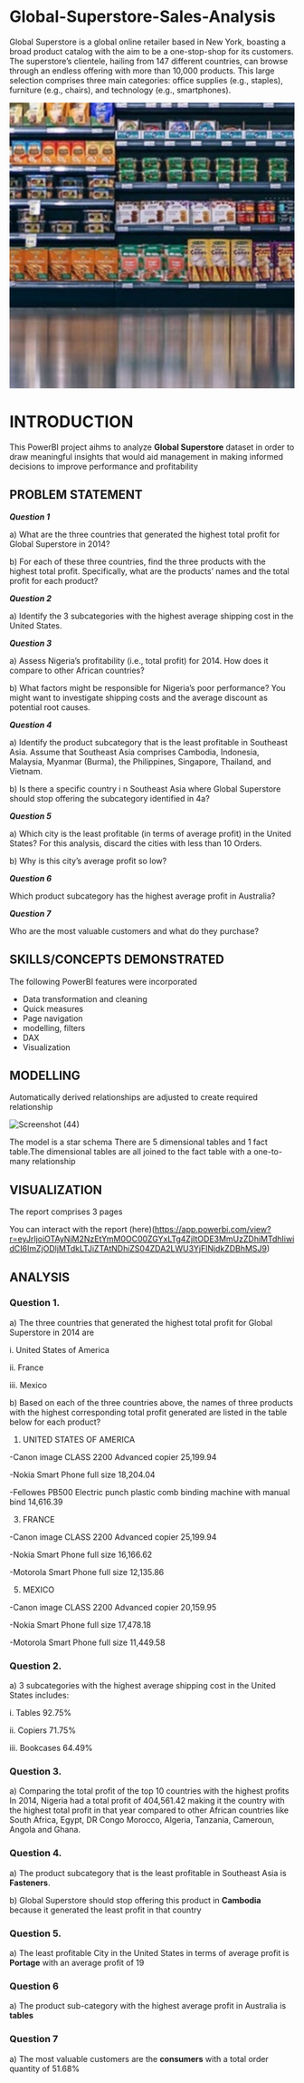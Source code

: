 # Global-Superstore-Sales-Analysis
Global Superstore is a global online retailer based in New York, boasting a broad product catalog with the aim to be a one-stop-shop for its customers. The superstore’s clientele, hailing from 147 different countries, can browse through an endless offering with more than 10,000 products. This large selection comprises three main categories: office supplies (e.g., staples), furniture (e.g., chairs), and technology (e.g., smartphones).

![Alt text](dataset-card.jpg)

# INTRODUCTION
This PowerBI project aihms to analyze **Global Superstore** dataset in order to  draw meaningful insights that would aid management in making informed decisions to improve performance and profitability

## PROBLEM STATEMENT
**_Question 1_**

a) What are the three countries that generated the highest total profit for Global Superstore in 2014?

b) For each of these three countries, find the three products with the highest total profit. Specifically, what are the products’ names and the total profit for each product?

**_Question 2_**

a) Identify the 3 subcategories with the highest average shipping cost in the United States.

**_Question 3_**

a) Assess Nigeria’s profitability (i.e., total profit) for 2014. How does it compare to other African countries?

b) What factors might be responsible for Nigeria’s poor performance? You might want to investigate shipping costs and the average discount as potential root causes.

**_Question 4_**

a) Identify the product subcategory that is the least profitable in Southeast Asia.
Assume that Southeast Asia comprises Cambodia, Indonesia, Malaysia, Myanmar
(Burma), the Philippines, Singapore, Thailand, and Vietnam.

b) Is there a specific country i n Southeast Asia where Global Superstore should stop offering the subcategory identified in 4a?

**_Question 5_**

a) Which city is the least profitable (in terms of average profit) in the United States? For this analysis, discard the cities with less than 10 Orders.

b) Why is this city’s average profit so low?

**_Question 6_**

Which product subcategory has the highest average profit in Australia?

**_Question 7_**

Who are the most valuable customers and what do they purchase?

## SKILLS/CONCEPTS DEMONSTRATED

The following PowerBI features were incorporated
- Data transformation and cleaning
- Quick measures
- Page navigation
- modelling, filters
- DAX
- Visualization

## MODELLING
Automatically derived relationships are adjusted to create required relationship

![Screenshot (44)](https://github.com/user-attachments/assets/e17d3578-5543-4309-a630-5e6f4dcfa9d1)
 

The model is a star schema
There are 5 dimensional tables and 1 fact table.The dimensional tables are all joined to the fact table with a one-to-many relationship

## VISUALIZATION

The report comprises 3 pages

You can interact with the report (here)(https://app.powerbi.com/view?r=eyJrIjoiOTAyNjM2NzEtYmM0OC00ZGYxLTg4ZjItODE3MmUzZDhiMTdhIiwidCI6ImZjODljMTdkLTJiZTAtNDhiZS04ZDA2LWU3YjFlNjdkZDBhMSJ9)

## ANALYSIS

### Question 1.

a)	The three countries that generated the highest total profit for Global Superstore in 2014 are 

i.	United States of America

ii.	France

iii.	Mexico

b) Based on each of the three countries above, the names of three products with the highest corresponding total profit generated are listed in the table below for each product?

1.  UNITED STATES OF AMERICA
 
   -Canon image CLASS 2200 Advanced copier   25,199.94
   
   -Nokia Smart Phone full size              18,204.04 
   
   -Fellowes PB500 Electric punch plastic comb binding machine with manual bind  14,616.39

3.  FRANCE
  
   -Canon image CLASS 2200 Advanced copier    25,199.94
   
   -Nokia Smart Phone full size               16,166.62
   
   -Motorola Smart Phone full size            12,135.86

5. MEXICO
 
  -Canon image CLASS 2200 Advanced copier    20,159.95
   
  -Nokia Smart Phone full size               17,478.18
   
  -Motorola Smart Phone full size            11,449.58

### Question 2.

a)	 3 subcategories with the highest average shipping cost in the United States includes:

i.	Tables          92.75%

ii.	Copiers         71.75%

iii.	Bookcases       64.49%

### Question 3.

a)	Comparing the total profit of the top 10 countries with the highest profits In 2014, Nigeria had a total profit of 404,561.42 making it the country with the highest total profit in that year compared to other African countries like South Africa, Egypt, DR Congo Morocco, Algeria, Tanzania, Cameroun, Angola and Ghana. 

### Question 4.

a) The product subcategory that is the least profitable in Southeast Asia is **Fasteners**.

b) Global Superstore should stop offering this product in **Cambodia** because it generated the least profit in that country

### Question 5.

a)	The least profitable City in the United States in terms of average profit is **Portage** with an average profit of 19

### Question 6

a)	The product sub-category with the highest average profit in Australia is **tables**

### Question 7

a)	The most valuable customers are the **consumers** with a total order quantity of 51.68%





       
